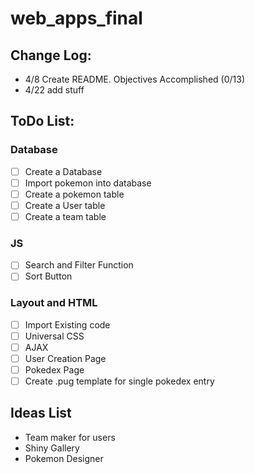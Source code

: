 # web_apps_final  

## Change Log:
- 4/8 Create README. Objectives Accomplished (0/13)
- 4/22 add stuff

## ToDo List:
### Database
- [ ] Create a Database
- [ ] Import pokemon into database
- [ ] Create a pokemon table
- [ ] Create a User table
- [ ] Create a team table

### JS
- [ ] Search and Filter Function
- [ ] Sort Button
      
### Layout and HTML
- [ ] Import Existing code
- [ ] Universal CSS
- [ ] AJAX
- [ ] User Creation Page
- [ ] Pokedex Page
- [ ] Create .pug template for single pokedex entry

## Ideas List
 - Team maker for users
 - Shiny Gallery
 - Pokemon Designer
